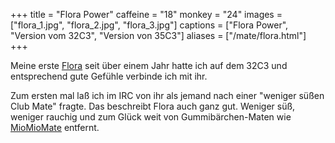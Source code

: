 +++
title = "Flora Power"
caffeine = "18"
monkey = "24"
images = ["flora_1.jpg", "flora_2.jpg", "flora_3.jpg"]
captions = ["Flora Power", "Version vom 32C3", "Version von 35C3"]
aliases = ["/mate/flora.html"]
+++

Meine erste [Flora](http://www.flora-power.de/) seit über einem Jahr hatte ich auf dem 32C3 und entsprechend gute Gefühle verbinde ich mit ihr.

Zum ersten mal laß ich im IRC von ihr als jemand nach einer "weniger süßen Club Mate" fragte. Das beschreibt Flora auch ganz gut. Weniger süß, weniger rauchig und zum Glück weit von Gummibärchen-Maten wie [MioMioMate](/mate/miomio.html) entfernt.
